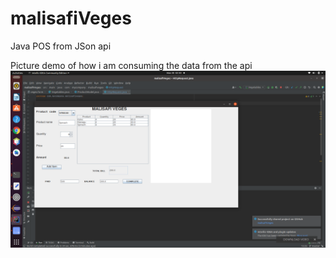 # malisafiVeges
Java POS from JSon api

Picture demo of how i am consuming the data from the api 
![](capture.png)

